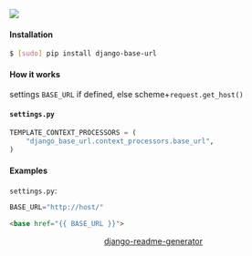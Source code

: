 <!--
https://pypi.org/project/readme-generator/
https://pypi.org/project/python-readme-generator/
https://pypi.org/project/django-readme-generator/
-->

[![](https://img.shields.io/pypi/pyversions/django-base-url.svg?longCache=True)](https://pypi.org/project/django-base-url/)

#### Installation
```bash
$ [sudo] pip install django-base-url
```

#### How it works
settings `BASE_URL` if defined, else scheme+`request.get_host()`

#### `settings.py`
```python
TEMPLATE_CONTEXT_PROCESSORS = (
    "django_base_url.context_processors.base_url",
)
```

#### Examples
`settings.py`:
```python
BASE_URL="http://host/"
```

```html
<base href="{{ BASE_URL }}">
```

<p align="center">
    <a href="https://pypi.org/project/django-readme-generator/">django-readme-generator</a>
</p>